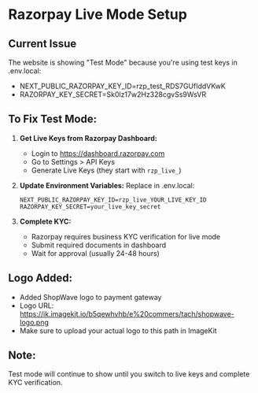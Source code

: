 # Razorpay Live Mode Setup

## Current Issue
The website is showing "Test Mode" because you're using test keys in .env.local:
- NEXT_PUBLIC_RAZORPAY_KEY_ID=rzp_test_RDS7GUfIddVKwK
- RAZORPAY_KEY_SECRET=Sk0lz17w2Hz328cgvSs9WsVR

## To Fix Test Mode:

1. **Get Live Keys from Razorpay Dashboard:**
   - Login to https://dashboard.razorpay.com
   - Go to Settings > API Keys
   - Generate Live Keys (they start with `rzp_live_`)

2. **Update Environment Variables:**
   Replace in .env.local:
   ```
   NEXT_PUBLIC_RAZORPAY_KEY_ID=rzp_live_YOUR_LIVE_KEY_ID
   RAZORPAY_KEY_SECRET=your_live_key_secret
   ```

3. **Complete KYC:**
   - Razorpay requires business KYC verification for live mode
   - Submit required documents in dashboard
   - Wait for approval (usually 24-48 hours)

## Logo Added:
- Added ShopWave logo to payment gateway
- Logo URL: https://ik.imagekit.io/b5qewhvhb/e%20commers/tach/shopwave-logo.png
- Make sure to upload your actual logo to this path in ImageKit

## Note:
Test mode will continue to show until you switch to live keys and complete KYC verification.